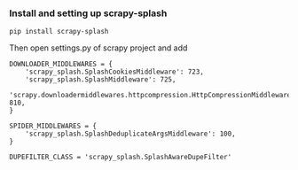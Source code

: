 ### Install and setting up scrapy-splash

```
pip install scrapy-splash
```

Then open settings.py of scrapy project and add

```
DOWNLOADER_MIDDLEWARES = {
    'scrapy_splash.SplashCookiesMiddleware': 723,
    'scrapy_splash.SplashMiddleware': 725,
    'scrapy.downloadermiddlewares.httpcompression.HttpCompressionMiddleware': 810,
}
```
```
SPIDER_MIDDLEWARES = {
    'scrapy_splash.SplashDeduplicateArgsMiddleware': 100,
}
```
```
DUPEFILTER_CLASS = 'scrapy_splash.SplashAwareDupeFilter'
```